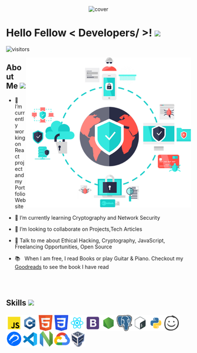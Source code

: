 <div align="center">
<img width="1584px" height = "396px" src="https://github.com/SahilChandravanshi/SahilChandravanshi/blob/main/Developing%2C%20Hacking%2C%20Contributing%20And%20Securing.gif" alt="cover" />
</div>

<h1> Hello Fellow < Developers/ >! <img src = "https://raw.githubusercontent.com/MartinHeinz/MartinHeinz/master/wave.gif" width = 50px> </h1>
<p align='center'>

![visitors](https://visitor-badge.glitch.me/badge?page_id=SahilChandravanshi.SahilChandravanshi)


<img align="right" alt="image" src="https://github.com/SahilChandravanshi/SahilChandravanshi/blob/main/Cybersecurity-Transparent-File.png" width="450px"/>
  

<h2> About Me <img src = "https://media4.giphy.com/media/NnSFnC428LRHaxUNzj/giphy.gif?cid=ecf05e47sf7oi2y8ykm9u4kwz47lelu388otkwnvv3xe27k9&rid=giphy.gif&ct=s" width = 40px></h2>

- 🔭 I’m currently working on React project and my Portfolio Website

- 🌱 I’m currently learning Cryptography and Network Security 

- 👯 I’m looking to collaborate on Projects,Tech Articles 

- 💬 Talk to me about Ethical Hacking, Cryptography, JavaScript, Freelancing Opportunities, Open Source 

- 📚 &nbsp; When I am free, I read Books or play Guitar & Piano. Checkout my [Goodreads](https://www.goodreads.com/user/show/142664379-sahil-chandravanshi) to see the book I have read

<br>
<br>

<h2> Skills <img src = "https://media2.giphy.com/media/QssGEmpkyEOhBCb7e1/giphy.gif?cid=ecf05e47a0n3gi1bfqntqmob8g9aid1oyj2wr3ds3mg700bl&rid=giphy.gif" width = 32px>
  
<img align="left" src="https://github.com/SahilChandravanshi/SahilChandravanshi/blob/main/IconPack/javascript/javascript.svg" alt="javascript" height="43px"/> </a>
<img align="left" src="https://github.com/SahilChandravanshi/SahilChandravanshi/blob/main/IconPack/c%2B%2B/c%2B%2B.svg" alt="c++" height="43px"/> </a> 
<img align="left" src="https://github.com/SahilChandravanshi/SahilChandravanshi/blob/main/IconPack/New%20Icons/w3_html5-icon.svg" alt="html" height="43px"/> </a>
<img align="left" src="https://github.com/SahilChandravanshi/SahilChandravanshi/blob/main/IconPack/New%20Icons/w3_css-icon.svg" alt="css" height="43px"/> </a>
<img align="left" src="https://github.com/SahilChandravanshi/SahilChandravanshi/blob/main/IconPack/react/react.svg" alt="reactjs" height="43px"/> </a> 
<img align="left" src="https://github.com/SahilChandravanshi/SahilChandravanshi/blob/main/IconPack/bootstrap/bootstrap.svg" alt="bootstrap" height="43px"/> </a> 
<img align="left" src="https://github.com/SahilChandravanshi/SahilChandravanshi/blob/main/IconPack/node/node.svg" alt="nodejs" height="43px"/> </a>
<img align="left" src="https://github.com/SahilChandravanshi/SahilChandravanshi/blob/main/IconPack/New%20Icons/postgresql-icon.svg" alt="postresql" height="43px"/> </a>
<img align="left" src="https://github.com/SahilChandravanshi/SahilChandravanshi/blob/main/IconPack/bash/bash-colored.svg" alt="bash" height="43px"/> </a> 
<img align="left" src="https://github.com/SahilChandravanshi/SahilChandravanshi/blob/main/IconPack/python/python.svg" alt="python" height="43px"/> </a> 
<img align="left" src="https://github.com/SahilChandravanshi/SahilChandravanshi/blob/main/IconPack/New%20Icons/Balsamiq.png" alt="balsamiq" height="43px"/> </a>
<img align="left" src="https://github.com/SahilChandravanshi/SahilChandravanshi/blob/main/IconPack/New%20Icons/kaliLinux.png" alt="kaliLinux" height="43px"/> </a>
<img align="left" src="https://github.com/SahilChandravanshi/SahilChandravanshi/blob/main/IconPack/New%20Icons/vscode.svg" alt="vscode" height="45px"/> </a> 
<img align="left" src="https://github.com/SahilChandravanshi/SahilChandravanshi/blob/main/IconPack/New%20Icons/neovimio-icon.svg" alt="neovim" height="43px"/> </a> 
<img align="left" src="https://github.com/SahilChandravanshi/SahilChandravanshi/blob/main/IconPack/New%20Icons/google_cloud-icon.svg" alt="gcp" height="43x"/> </a>
<img align="left" src="https://github.com/SahilChandravanshi/SahilChandravanshi/blob/main/IconPack/New%20Icons/virtualbox-icon.svg" alt="virtualBox" height="43px"/> </a>


